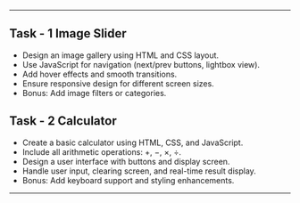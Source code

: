 ----------------------------
## Task - 1  Image Slider
  -  Design an image gallery using HTML and CSS layout.
  -  Use JavaScript for navigation (next/prev buttons, lightbox view). 
  -  Add hover effects and smooth transitions. 
  -  Ensure responsive design for different screen sizes. 
  -  Bonus: Add image filters or categories.

## Task - 2   Calculator 
  -  Create a basic calculator using HTML, CSS, and JavaScript.
  -  Include all arithmetic operations: +, −, ×, ÷.  
  -  Design a user interface with buttons and display screen.  
  -  Handle user input, clearing screen, and real-time result display. 
  -  Bonus: Add keyboard support and styling enhancements. 
----------------------------
